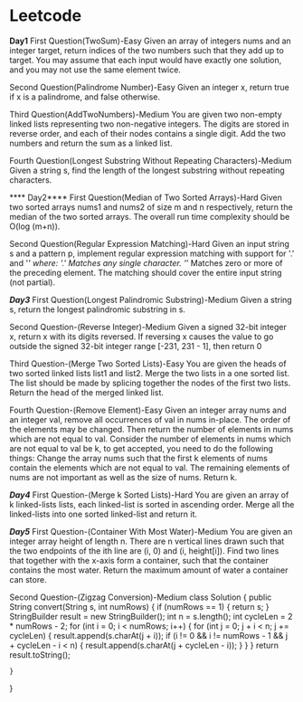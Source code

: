 # Leetcode
**Day1**
First Question(TwoSum)-Easy
Given an array of integers nums and an integer target, return indices of the two numbers such that they add up to target.
 You may assume that each input would have exactly one solution, and you may not use the same element twice.
 
 Second Question(Palindrome Number)-Easy
 Given an integer x, return true if x is a palindrome, and false otherwise.
 
 Third Question(AddTwoNumbers)-Medium
 You are given two non-empty linked lists representing two non-negative integers. The digits are stored in reverse order, and each of their nodes contains a single digit. Add the two numbers and return the sum as a linked list.
 
 Fourth Question(Longest Substring Without Repeating Characters)-Medium
 Given a string s, find the length of the longest substring without repeating characters.
 
**** Day2****
First Question(Median of Two Sorted Arrays)-Hard
Given two sorted arrays nums1 and nums2 of size m and n respectively, return the median of the two sorted arrays.
The overall run time complexity should be O(log (m+n)).

Second Question(Regular Expression Matching)-Hard
Given an input string s and a pattern p, implement regular expression matching with support for '.' and '*' where:
'.' Matches any single character.
'*' Matches zero or more of the preceding element.
The matching should cover the entire input string (not partial).

***Day3***
First Question(Longest Palindromic Substring)-Medium
Given a string s, return the longest palindromic substring in s.

Second Question-(Reverse Integer)-Medium
Given a signed 32-bit integer x, return x with its digits reversed. If reversing x causes the value to go outside the signed 32-bit integer range [-231, 231 - 1], then return 0

Third Question-(Merge Two Sorted Lists)-Easy
You are given the heads of two sorted linked lists list1 and list2.
Merge the two lists in a one sorted list. The list should be made by splicing together the nodes of the first two lists.
Return the head of the merged linked list.

Fourth Question-(Remove Element)-Easy
Given an integer array nums and an integer val, remove all occurrences of val in nums in-place. The order of the elements may be changed. Then return the number of elements in nums which are not equal to val.
Consider the number of elements in nums which are not equal to val be k, to get accepted, you need to do the following things:
Change the array nums such that the first k elements of nums contain the elements which are not equal to val. The remaining elements of nums are not important as well as the size of nums.
Return k.

***Day4***
First Question-(Merge k Sorted Lists)-Hard
You are given an array of k linked-lists lists, each linked-list is sorted in ascending order.
Merge all the linked-lists into one sorted linked-list and return it.

***Day5***
 First Question-(Container With Most Water)-Medium
You are given an integer array height of length n. There are n vertical lines drawn such that the two endpoints of the ith line are (i, 0) and (i, height[i]).
Find two lines that together with the x-axis form a container, such that the container contains the most water.
Return the maximum amount of water a container can store.

Second Question-(Zigzag Conversion)-Medium
class Solution {
    public String convert(String s, int numRows) {
        if (numRows == 1) {
            return s;
        }
        StringBuilder result = new StringBuilder();
        int n = s.length();
        int cycleLen = 2 * numRows - 2;
        for (int i = 0; i < numRows; i++) {
            for (int j = 0; j + i < n; j += cycleLen) {
                result.append(s.charAt(j + i));
                if (i != 0 && i != numRows - 1 && j + cycleLen - i < n) {
                    result.append(s.charAt(j + cycleLen - i));
                }
            }
        }
        return result.toString();
        
    }
}
 
 
 
 
 





